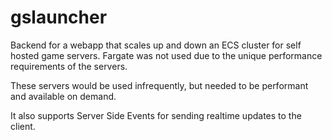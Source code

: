 # gslauncher

Backend for a webapp that scales up and down an ECS cluster for self hosted game servers. Fargate was not used due to the unique performance requirements of the servers. 

These servers would be used infrequently, but needed to be performant and available on demand.

It also supports Server Side Events for sending realtime updates to the client.
